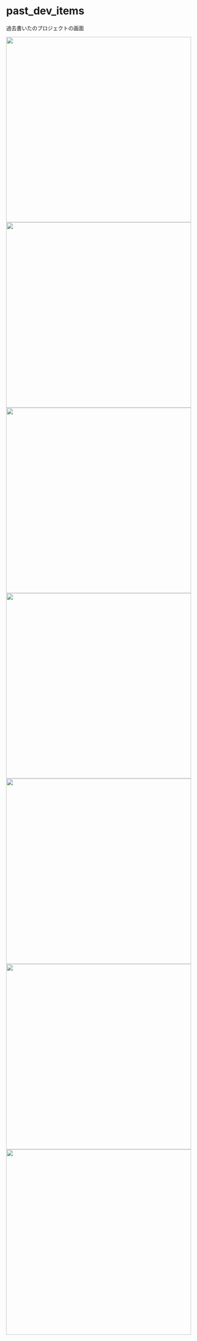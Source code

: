 # past_dev_items
過去書いたのプロジェクトの画面

<img src="https://github.com/user-attachments/assets/04eb1046-d5f0-42f6-a317-57e67b962d1c" width="500px"/>
<img src="https://github.com/user-attachments/assets/f985df92-dd35-4ff2-953a-31f8c48dbbf6" width="500px"/>
<img src="https://github.com/user-attachments/assets/e1b660d1-de9b-483e-9eb8-40e0b48ddb6a" width="500px"/>
<img src="https://github.com/user-attachments/assets/28f3d14b-aae2-4ea3-8057-caad3deae8c7" width="500px"/>
<img src="https://github.com/user-attachments/assets/97fc5117-ff33-4e4e-a281-d80374a4e267" width="500px"/>
<img src="https://github.com/user-attachments/assets/69cbb5db-b0fc-48e1-85b6-23cb2fcc05b1" width="500px"/>
<img src="https://github.com/user-attachments/assets/3cfa8934-953e-4442-b313-b0d1a1d9632e" width="500px"/>
